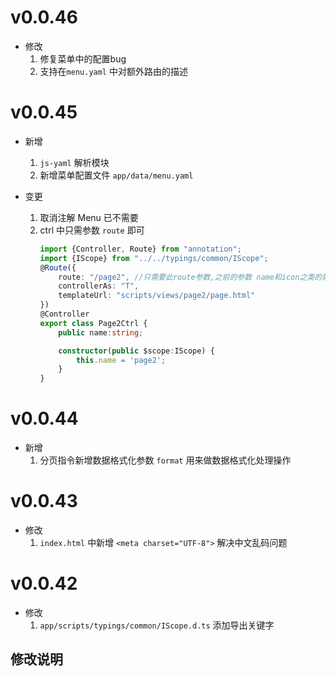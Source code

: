 # v0.0.46
- 修改
    1. 修复菜单中的配置bug
    2. 支持在`menu.yaml` 中对额外路由的描述

# v0.0.45
- 新增
    1. `js-yaml` 解析模块
    2. 新增菜单配置文件 `app/data/menu.yaml`
    
- 变更
    1. 取消注解 Menu 已不需要
    2. ctrl 中只需参数 `route` 即可
       ```ts
       import {Controller, Route} from "annotation";
       import {IScope} from "../../typings/common/IScope";
       @Route({
           route: "/page2", //只需要此route参数,之前的参数 name和icon之类的需写在配置文件[menu.yaml]中
           controllerAs: "T",
           templateUrl: "scripts/views/page2/page.html"
       })
       @Controller
       export class Page2Ctrl {
           public name:string;
       
           constructor(public $scope:IScope) {
               this.name = 'page2';
           }
       }
       ```

# v0.0.44
- 新增
    1. 分页指令新增数据格式化参数 `format` 用来做数据格式化处理操作

# v0.0.43
- 修改
    1. `index.html` 中新增 `<meta charset="UTF-8">` 解决中文乱码问题

# v0.0.42
- 修改
    1. `app/scripts/typings/common/IScope.d.ts` 添加导出关键字

## 修改说明